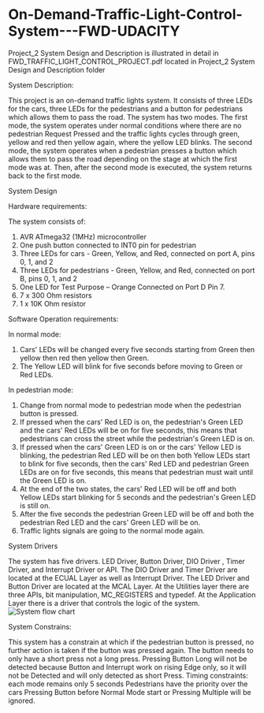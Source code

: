 # On-Demand-Traffic-Light-Control-System---FWD-UDACITY
Project_2 System Design and Description is illustrated in detail in FWD_TRAFFIC_LIGHT_CONTROL_PROJECT.pdf
located in Project_2 System Design and Description folder

System Description:

This project is an on-demand traffic lights system. It consists of three LEDs for the cars, three LEDs for
the pedestrians and a button for pedestrians which allows them to pass the road.
The system has two modes. The first mode, the system operates under normal conditions where there are
no pedestrian Request Pressed and the traffic lights cycles through green, yellow and red then yellow
again, where the yellow LED blinks. The second mode, the system operates when a pedestrian presses a
button which allows them to pass the road depending on the stage at which the first mode was at. Then,
after the second mode is executed, the system returns back to the first mode.

System Design

Hardware requirements:

The system consists of:
1. AVR ATmega32 (1MHz) microcontroller
2. One push button connected to INT0 pin for pedestrian
3. Three LEDs for cars - Green, Yellow, and Red, connected on port A, pins 0, 1, and 2
4. Three LEDs for pedestrians - Green, Yellow, and Red, connected on port B, pins 0, 1, and 2
5. One LED for Test Purpose – Orange Connected on Port D Pin 7.
6. 7 x 300 Ohm resistors
7. 1 x 10K Ohm resistor

Software Operation requirements:

In normal mode:

1. Cars' LEDs will be changed every five seconds starting from Green then yellow then red then yellow
then Green.
2. The Yellow LED will blink for five seconds before moving to Green or Red LEDs.

In pedestrian mode:

1. Change from normal mode to pedestrian mode when the pedestrian button is pressed.
2. If pressed when the cars' Red LED is on, the pedestrian's Green LED and the cars' Red LEDs will be on
for five seconds, this means that pedestrians can cross the street while the pedestrian's Green LED is on.
3. If pressed when the cars' Green LED is on or the cars' Yellow LED is blinking, the pedestrian Red LED
will be on then both Yellow LEDs start to blink for five seconds, then the cars' Red LED and pedestrian
Green LEDs are on for five seconds, this means that pedestrian must wait until the Green LED is on.
4. At the end of the two states, the cars' Red LED will be off and both Yellow LEDs start blinking for 5
seconds and the pedestrian's Green LED is still on.
5. After the five seconds the pedestrian Green LED will be off and both the pedestrian Red LED and the
cars' Green LED will be on.
6. Traffic lights signals are going to the normal mode again.

System Drivers

The system has five drivers. LED Driver, Button Driver, DIO Driver , Timer Driver, and Interrupt Driver
or API. The DIO Driver and Timer Driver are located at the ECUAL Layer as well as Interrupt Driver.
The LED Driver and Button Driver are located at the MCAL Layer. At the Utilities layer there are three
APIs, bit manipulation, MC_REGISTERS and typedef. At the Application Layer there is a driver that
controls the logic of the system.
![System flow chart](https://user-images.githubusercontent.com/113884712/207631629-75c05f17-aa06-4d50-a0f1-3a612f2e780a.png)

System Constrains:

This system has a constrain at which if the pedestrian button is pressed, no further action is taken if the
button was pressed again. The button needs to only have a short press not a long press. Pressing Button
Long will not be detected because Button and Interrupt work on rising Edge only, so it will not be
Detected and will only detected as short Press.
Timing constraints: each mode remains only 5 seconds
Pedestrians have the priority over the cars
Pressing Button before Normal Mode start or Pressing Multiple will be ignored.
